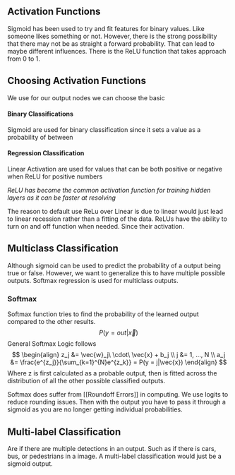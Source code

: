 ## Activation Functions
Sigmoid has been used to try and fit features for binary values. Like someone likes something or not. However, there is the strong possibility that there may not be as straight a forward probability. That can lead to maybe different influences. There is the ReLU function that takes approach from 0 to 1.

## Choosing Activation Functions

We use for our output nodes we can choose the basic

#### Binary Classifications
Sigmoid are used for binary classification since it sets a value as a probability of between
#### Regression Classification
Linear Activation are used for values that can be both positive or negative when 
ReLU for positive numbers

_ReLU has become the common activation function for training hidden layers as it can be faster at resolving_

The reason to default use ReLu over Linear is due to linear would just lead to linear recession rather than a fitting of the data. ReLUs have the ability to turn on and off function when needed. Since their activation.

## Multiclass Classification
Although sigmoid can be used to predict the probability of a output being true or false. However, we want to generalize this to have multiple possible outputs. Softmax regression is used for multiclass outputs.

### Softmax
Softmax function tries to find the probability of the learned output compared to the other results.
$$
    P(y = out|\vec{x})   
$$
General Softmax Logic follows
$$
\begin{align}
    z_j &= \vec{w}_j\ \cdot\ \vec{x} + b_j \\
    j &= 1, ..., N \\
    a_j &= \frac{e^{z_j}}{\sum_{k=1}^{N}e^{z_k}} = P(y = j|\vec{x})
\end{align}
$$
Where z is first calculated as a probable output, then is fitted across the distribution of all the other possible classified outputs.

Softmax does suffer from [[Roundoff Errors]] in computing. We use logits to reduce rounding issues. Then with the output you have to pass it through a sigmoid as you are no longer getting individual probabilities.

## Multi-label Classification
Are if there are multiple detections in an output. Such as if there is cars, bus, or pedestrians in a image. A multi-label classification would just be a sigmoid output.



